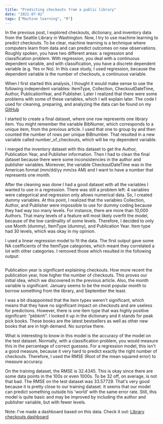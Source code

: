 ```yaml
---
title: "Predicting checkouts from a public library"
date: "2021-07-02"
tags: ["Machine learning", "R"]
---
```

In the previous post, I explored checkouts, dictionary, and inventory data from the Seattle Library in Washington. Now, I try to use machine learning to predict checkouts. To be clear, machine learning is a technique where computers learn
from data and can predict outcomes on new observations. Roughly spoken, you have two different areas: a regression and classification problem. With regression, you deal with a continuous dependent variable, and with classification, you have a discrete dependent variable (e.g. Yes or No). In this case study, I used regression, because the dependent variable is the number of checkouts, a continuous variable.

When I first started this analysis, I thought it would make sense to use the following independent variables: ItemType, Collection, CheckoutDateTime, Author, PublicationYear, and Publisher. Later I realized that there were some problems with some of these variables, which I will explain later.
The code I used for cleaning, preparing, and analyzing the data can be found on my [GitHub](https://github.com/ewoudb33/portfolio-code/tree/main/library-checkouts)

I started to create a final dataset, where one row represents one library item. You might remember the variable BibNumer, which corresponds to a unique item, from the previous article. I used that one to group by and then counted the number of rows per unique BiBnumber. That resulted in a new variable called number_of_checkouts, which will be my dependent variable.

I merged the inventory dataset with this dataset to get the Author, Publication Year, and Publisher information.
Then I had to clean the final dataset because there were some inconsistencies in the author and publisher variables. Moreover, the variable CheckoutDateTime was in the American format (mm/dd/yy mm/ss AM) and I want to have a number that represents one month.

After the cleaning was done I had a good dataset with all the variables I wanted to use in a regression. There was still a problem left: 4 variables were categorical and regression only allows numerical data. So, I created dummy variables. At this point, I realized that the variables Collection, Author, and Publisher were impossible to use for dummy coding because they had way too many levels. For instance, there are more than 10,000 Authors. That many levels of a feature will most likely overfit the model, because of the low cardinality of some levels. Therefore, I decided to only use Month (dummy), ItemType (dummy), and Publication Year. Item type had 30 levels, which was okay in my opinion.

I used a linear regression model to fit the data. The first output gave some NA coefficients of the ItemType categories, which meant they correlated a lot with other categories. I removed those which resulted in the following output:

<img src="{{ site.url {{ site.baseurl }}/images/linear_model_library.png" alt = "">

Publication year is significant explaining checkouts. How more recent the publication year, how higher the number of checkouts. This proves our initial idea, which we discovered in the previous article. Also, the month variable is significant. January seems to be the most popular month to borrow something from the library, and September the least.

I was a bit disappointed that the item types weren't significant, which means that they have no significant impact on checkouts and are useless for predictions. However, there is one item type that was highly positive significant: “pkbknh”. I looked it up in the dictionary and it stands for peak pick books. These books are the latest bestsellers as well as other new books that are in high demand. No surprise there.

What is interesting to know in this model is the accuracy of the model on the test dataset. Normally, with a classification problem, you would measure this in the percentage of correct guesses. For a regression model, this isn't a good measure, because it very hard to predict exactly the right number of checkouts. Therefore, I used the RMSE (Root of the mean squared error) to measure accuracy.

On the training dataset, the RMSE is 32.4345. This is okay since there are some data points in the 100s or even 1000s. To be 32 off, on average, is not that bad. The RMSE on the test dataset was 33.57729. That's very good because it is pretty close to our training dataset. It seems that our model can predict something outside his 'world' with the same error rate. Still, this model is quite basic and may be improved by including the author and publisher variable, but with fewer levels.

Note: I've made a dashboard based on this data. Check it out:
[Library checkouts dashboard](https://public.tableau.com/app/profile/ewoud.brouwer/viz/Librarycheckouts/SeattleLibraryCheckouts2017_1)
